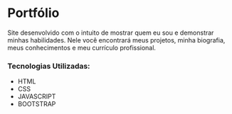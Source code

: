 # Portfólio

Site desenvolvido com o intuito de mostrar quem eu sou e demonstrar minhas habilidades. Nele você encontrará meus projetos, minha biografia, meus conhecimentos e meu currículo profissional.

### Tecnologias Utilizadas:
<ul>
  <li>HTML</li>
  <li>CSS</li>
  <li>JAVASCRIPT</li>
  <li>BOOTSTRAP</li>
</ul>

